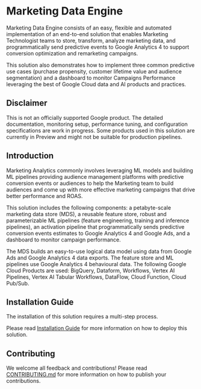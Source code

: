 # Marketing Data Engine

Marketing Data Engine consists of an easy, flexible and automated implementation of an end-to-end solution that enables
Marketing Technologist teams to store, transform, analyze marketing data, and programmatically send predictive events to
Google Analytics 4 to support conversion optimization and remarketing campaigns.

This solution also demonstrates how to implement three common predictive use cases (purchase propensity, customer
lifetime value and audience segmentation) and a dashboard to monitor Campaigns Performance leveraging the best of Google
Cloud data and AI products and practices.

## Disclaimer

This is not an officially supported Google product. The detailed documentation, monitoring setup, performance tuning,
and configuration specifications are work in progress. Some products used in this solution are currently in
Preview and might not be suitable for production pipelines.

## Introduction

Marketing Analytics commonly involves leveraging ML models and building ML pipelines providing audience management
platforms with predictive conversion events or audiences to help the Marketing team to build audiences and come up with
more effective marketing campaigns that drive better performance and ROAS.

This solution includes the following components: a petabyte-scale marketing data store (MDS), a reusable feature store,
robust and parameterizable ML pipelines (feature engineering, training and inference pipelines), an activation pipeline
that programmatically sends predictive conversion events estimates to Google Analytics 4 and Google Ads, and a dashboard
to monitor campaign performance.

The MDS builds an easy-to-use logical data model using data from Google Ads and Google Analytics 4 data exports. The
feature store and ML pipelines use Google Analytics 4 behavioural data. The following Google Cloud Products are used:
BigQuery, Dataform, Workflows, Vertex AI Pipelines, Vertex AI Tabular Workflows, DataFlow, Cloud Function, Cloud
Pub/Sub.

## Installation Guide

The installation of this solution requires a multi-step process.

Please read [Installation Guide](./infrastructure/terraform/README.md) for more information on how to deploy this
solution.

## Contributing

We welcome all feedback and contributions!  Please read [CONTRIBUTING.md](./CONTRIBUTING.md) for more information on how
to publish your contributions.
